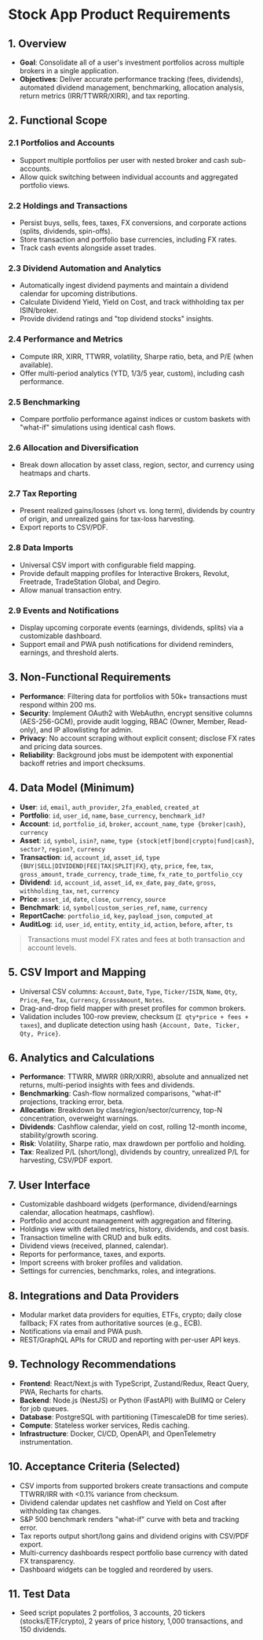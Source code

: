 # Stock App Product Requirements

## 1. Overview
- **Goal**: Consolidate all of a user's investment portfolios across multiple brokers in a single application.
- **Objectives**: Deliver accurate performance tracking (fees, dividends), automated dividend management, benchmarking, allocation analysis, return metrics (IRR/TTWRR/XIRR), and tax reporting.

## 2. Functional Scope

### 2.1 Portfolios and Accounts
- Support multiple portfolios per user with nested broker and cash sub-accounts.
- Allow quick switching between individual accounts and aggregated portfolio views.

### 2.2 Holdings and Transactions
- Persist buys, sells, fees, taxes, FX conversions, and corporate actions (splits, dividends, spin-offs).
- Store transaction and portfolio base currencies, including FX rates.
- Track cash events alongside asset trades.

### 2.3 Dividend Automation and Analytics
- Automatically ingest dividend payments and maintain a dividend calendar for upcoming distributions.
- Calculate Dividend Yield, Yield on Cost, and track withholding tax per ISIN/broker.
- Provide dividend ratings and "top dividend stocks" insights.

### 2.4 Performance and Metrics
- Compute IRR, XIRR, TTWRR, volatility, Sharpe ratio, beta, and P/E (when available).
- Offer multi-period analytics (YTD, 1/3/5 year, custom), including cash performance.

### 2.5 Benchmarking
- Compare portfolio performance against indices or custom baskets with "what-if" simulations using identical cash flows.

### 2.6 Allocation and Diversification
- Break down allocation by asset class, region, sector, and currency using heatmaps and charts.

### 2.7 Tax Reporting
- Present realized gains/losses (short vs. long term), dividends by country of origin, and unrealized gains for tax-loss harvesting.
- Export reports to CSV/PDF.

### 2.8 Data Imports
- Universal CSV import with configurable field mapping.
- Provide default mapping profiles for Interactive Brokers, Revolut, Freetrade, TradeStation Global, and Degiro.
- Allow manual transaction entry.

### 2.9 Events and Notifications
- Display upcoming corporate events (earnings, dividends, splits) via a customizable dashboard.
- Support email and PWA push notifications for dividend reminders, earnings, and threshold alerts.

## 3. Non-Functional Requirements
- **Performance**: Filtering data for portfolios with 50k+ transactions must respond within 200 ms.
- **Security**: Implement OAuth2 with WebAuthn, encrypt sensitive columns (AES-256-GCM), provide audit logging, RBAC (Owner, Member, Read-only), and IP allowlisting for admin.
- **Privacy**: No account scraping without explicit consent; disclose FX rates and pricing data sources.
- **Reliability**: Background jobs must be idempotent with exponential backoff retries and import checksums.

## 4. Data Model (Minimum)
- **User**: `id`, `email`, `auth_provider`, `2fa_enabled`, `created_at`
- **Portfolio**: `id`, `user_id`, `name`, `base_currency`, `benchmark_id?`
- **Account**: `id`, `portfolio_id`, `broker`, `account_name`, `type {broker|cash}`, `currency`
- **Asset**: `id`, `symbol`, `isin?`, `name`, `type {stock|etf|bond|crypto|fund|cash}`, `sector?`, `region?`, `currency`
- **Transaction**: `id`, `account_id`, `asset_id`, `type {BUY|SELL|DIVIDEND|FEE|TAX|SPLIT|FX}`, `qty`, `price`, `fee`, `tax`, `gross_amount`, `trade_currency`, `trade_time`, `fx_rate_to_portfolio_ccy`
- **Dividend**: `id`, `account_id`, `asset_id`, `ex_date`, `pay_date`, `gross`, `withholding_tax`, `net`, `currency`
- **Price**: `asset_id`, `date`, `close`, `currency`, `source`
- **Benchmark**: `id`, `symbol|custom_series_ref`, `name`, `currency`
- **ReportCache**: `portfolio_id`, `key`, `payload_json`, `computed_at`
- **AuditLog**: `id`, `user_id`, `entity`, `entity_id`, `action`, `before`, `after`, `ts`

> Transactions must model FX rates and fees at both transaction and account levels.

## 5. CSV Import and Mapping
- Universal CSV columns: `Account`, `Date`, `Type`, `Ticker/ISIN`, `Name`, `Qty`, `Price`, `Fee`, `Tax`, `Currency`, `GrossAmount`, `Notes`.
- Drag-and-drop field mapper with preset profiles for common brokers.
- Validation includes 100-row preview, checksum (`Σ qty*price + fees + taxes`), and duplicate detection using hash `{Account, Date, Ticker, Qty, Price}`.

## 6. Analytics and Calculations
- **Performance**: TTWRR, MWRR (IRR/XIRR), absolute and annualized net returns, multi-period insights with fees and dividends.
- **Benchmarking**: Cash-flow normalized comparisons, "what-if" projections, tracking error, beta.
- **Allocation**: Breakdown by class/region/sector/currency, top-N concentration, overweight warnings.
- **Dividends**: Cashflow calendar, yield on cost, rolling 12-month income, stability/growth scoring.
- **Risk**: Volatility, Sharpe ratio, max drawdown per portfolio and holding.
- **Tax**: Realized P/L (short/long), dividends by country, unrealized P/L for harvesting, CSV/PDF export.

## 7. User Interface
- Customizable dashboard widgets (performance, dividend/earnings calendar, allocation heatmaps, cashflow).
- Portfolio and account management with aggregation and filtering.
- Holdings view with detailed metrics, history, dividends, and cost basis.
- Transaction timeline with CRUD and bulk edits.
- Dividend views (received, planned, calendar).
- Reports for performance, taxes, and exports.
- Import screens with broker profiles and validation.
- Settings for currencies, benchmarks, roles, and integrations.

## 8. Integrations and Data Providers
- Modular market data providers for equities, ETFs, crypto; daily close fallback; FX rates from authoritative sources (e.g., ECB).
- Notifications via email and PWA push.
- REST/GraphQL APIs for CRUD and reporting with per-user API keys.

## 9. Technology Recommendations
- **Frontend**: React/Next.js with TypeScript, Zustand/Redux, React Query, PWA, Recharts for charts.
- **Backend**: Node.js (NestJS) or Python (FastAPI) with BullMQ or Celery for job queues.
- **Database**: PostgreSQL with partitioning (TimescaleDB for time series).
- **Compute**: Stateless worker services, Redis caching.
- **Infrastructure**: Docker, CI/CD, OpenAPI, and OpenTelemetry instrumentation.

## 10. Acceptance Criteria (Selected)
- CSV imports from supported brokers create transactions and compute TTWRR/IRR with <0.1% variance from checksum.
- Dividend calendar updates net cashflow and Yield on Cost after withholding tax changes.
- S&P 500 benchmark renders "what-if" curve with beta and tracking error.
- Tax reports output short/long gains and dividend origins with CSV/PDF export.
- Multi-currency dashboards respect portfolio base currency with dated FX transparency.
- Dashboard widgets can be toggled and reordered by users.

## 11. Test Data
- Seed script populates 2 portfolios, 3 accounts, 20 tickers (stocks/ETF/crypto), 2 years of price history, 1,000 transactions, and 150 dividends.
